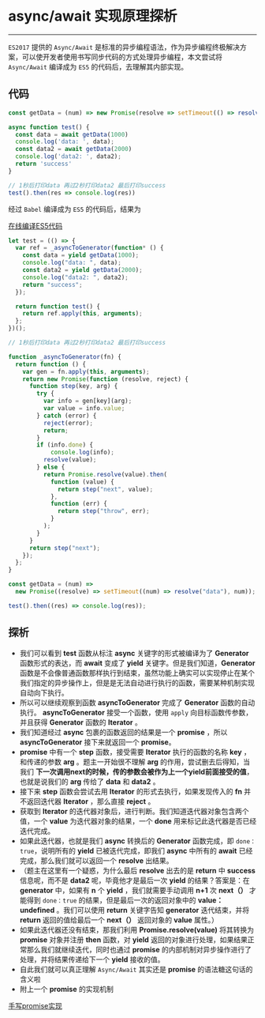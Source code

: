 # async/await 实现原理探析

---
`ES2017` 提供的 `Async/Await` 是标准的异步编程语法，作为异步编程终极解决方案，可以使开发者使用书写同步代码的方式处理异步编程，本文尝试将 `Async/Await` 编译成为 `ES5` 的代码后，去理解其内部实现。

## 代码

``` javascript
const getData = (num) => new Promise(resolve => setTimeout(() => resolve("data"), num))

async function test() {
  const data = await getData(1000)
  console.log('data: ', data);
  const data2 = await getData(2000)
  console.log('data2: ', data2);
  return 'success'
}

// 1秒后打印data 再过2秒打印data2 最后打印success
test().then(res => console.log(res))
```

经过 `Babel` 编译成为 `ES5` 的代码后，结果为

[在线编译ES5代码](https://es6console.com/)

``` javascript
let test = (() => {
  var ref = _asyncToGenerator(function* () {
    const data = yield getData(1000);
    console.log("data: ", data);
    const data2 = yield getData(2000);
    console.log("data2: ", data2);
    return "success";
  });

  return function test() {
    return ref.apply(this, arguments);
  };
})();

// 1秒后打印data 再过2秒打印data2 最后打印success

function _asyncToGenerator(fn) {
  return function () {
    var gen = fn.apply(this, arguments);
    return new Promise(function (resolve, reject) {
      function step(key, arg) {
        try {
          var info = gen[key](arg);
          var value = info.value;
        } catch (error) {
          reject(error);
          return;
        }
        if (info.done) {
            console.log(info);
          resolve(value);
        } else {
          return Promise.resolve(value).then(
            function (value) {
              return step("next", value);
            },
            function (err) {
              return step("throw", err);
            }
          );
        }
      }
      return step("next");
    });
  };
}

const getData = (num) =>
  new Promise((resolve) => setTimeout((num) => resolve("data"), num));

test().then((res) => console.log(res));
```

## 探析

- 我们可以看到 **test** 函数从标注 **async** 关键字的形式被编译为了 **Generator** 函数形式的表达，而 **await** 变成了 **yield** 关键字。但是我们知道，**Generator** 函数是不会像普通函数那样执行到结束，虽然功能上确实可以实现停止在某个我们指定的异步操作上，但是是无法自动进行执行的函数，需要某种机制实现自动向下执行。
- 所以可以继续观察到函数 **asyncToGenerator** 完成了 **Generator** 函数的自动执行。 **asyncToGenerator** 接受一个函数，使用 `apply` 向目标函数传参数，并且获得 **Generator** 函数的 **Iterator** 。
- 我们知道经过 **async** 包裹的函数返回的结果是一个 **promise** ，所以 **asyncToGenerator** 接下来就返回一个 **promise**。
- **promise** 中有一个 **step** 函数，接受需要 **Iterator** 执行的函数的名称 **key** ，和传递的参数 **arg** 。题主一开始很不理解 **arg** 的作用，尝试删去后得知，当我们 **下一次调用next的时候，传的参数会被作为上一个yield前面接受的值**，也就是说我们的 **arg** 传给了 **data** 和 **data2** 。
- 接下来 **step** 函数会尝试去用 **Iterator** 的形式去执行，如果发现传入的 **fn** 并不返回迭代器 **Iterator** ，那么直接 **reject** 。
- 获取到 **Iterator** 的迭代器对象后，进行判断。我们知道迭代器对象包含两个值，一个 **value** 为迭代器对象的结果，一个 **done** 用来标记此迭代器是否已经迭代完成。
- 如果此迭代器，也就是我们 **async** 转换后的 **Generator** 函数完成，即 `done：true`，说明所有的 **yield** 已被迭代完成，即我们 **async** 中所有的 **await** 已经完成，那么我们就可以返回一个 **resolve** 出结果。
- （题主在这里有一个疑惑，为什么最后 **resolve** 出去的是 **return** 中 **success** 信息呢，而不是 **data2** 呢，毕竟他才是最后一次 **yield** 的结果？答案是：在 **generator** 中，如果有 **n** 个 **yield** ，我们就需要手动调用 **n+1** 次 **next（）** 才能得到 `done：true` 的结果，但是最后一次的返回对象中的 **value：undefined** 。我们可以使用 **return** 关键字告知 **generator** 迭代结束，并将 **return** 返回的值给最后一个 **next（）** 返回对象的 **value** 属性。）
- 如果此迭代器还没有结束，那我们利用 **Promise.resolve(value)** 将其转换为 **promise** 对象并注册 **then** 函数，对 **yield** 返回的对象进行处理，如果结果正常那么我们就继续迭代，同时也通过 **promise** 的内部机制对异步操作进行了处理，并将结果传递给下一个 **yield** 接收的值。
- 自此我们就可以真正理解  `Async/Await` 其实还是 **promise** 的语法糖这句话的含义啦
- 附上一个 **promise** 的实现机制

[手写promise实现](https://blog.csdn.net/m0_48474585/article/details/123975637?spm=1001.2014.3001.5501)
